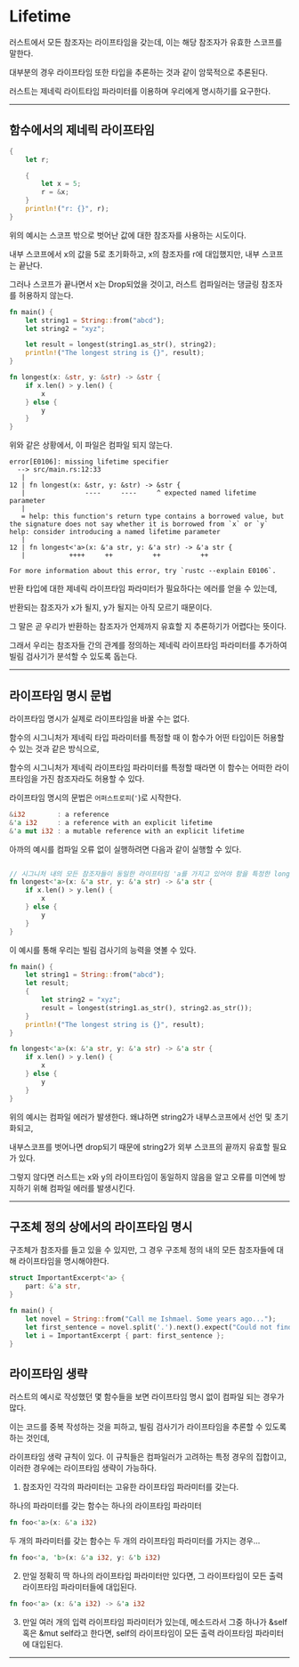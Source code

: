 # Lifetime

러스트에서 모든 참조자는 라이프타임을 갖는데, 이는 해당 참조자가 유효한 스코프를 말한다.

대부분의 경우 라이프타임 또한 타입을 추론하는 것과 같이 암묵적으로 추론된다.

러스트는 제네릭 라이트타임 파라미터를 이용하며 우리에게 명시하기를 요구한다.

---

## 함수에서의 제네릭 라이프타임

```rust
{
    let r;

    {
        let x = 5;
        r = &x;
    }
    println!("r: {}", r);
}
```

위의 예시는 스코프 밖으로 벗어난 값에 대한 참조자를 사용하는 시도이다.

내부 스코프에서 x의 값을 5로 초기화하고, x의 참조자를 r에 대입했지만, 내부 스코프는 끝난다.

그러나 스코프가 끝나면서 x는 Drop되었을 것이고, 러스트 컴파일러는 댕글링 참조자를 허용하지 않는다.

```rust
fn main() {
    let string1 = String::from("abcd");
    let string2 = "xyz";

    let result = longest(string1.as_str(), string2);
    println!("The longest string is {}", result);
}

fn longest(x: &str, y: &str) -> &str {
    if x.len() > y.len() {
        x
    } else {
        y
    }
}
```

위와 같은 상황에서, 이 파일은 컴파일 되지 않는다.

```Shell
error[E0106]: missing lifetime specifier
  --> src/main.rs:12:33
   |
12 | fn longest(x: &str, y: &str) -> &str {
   |               ----     ----     ^ expected named lifetime parameter
   |
   = help: this function's return type contains a borrowed value, but the signature does not say whether it is borrowed from `x` or `y`
help: consider introducing a named lifetime parameter
   |
12 | fn longest<'a>(x: &'a str, y: &'a str) -> &'a str {
   |           ++++     ++          ++          ++

For more information about this error, try `rustc --explain E0106`.
```

반환 타입에 대한 제네릭 라이프타임 파라미터가 필요하다는 에러를 얻을 수 있는데,

반환되는 참조자가 x가 될지, y가 될지는 아직 모르기 때문이다.

그 말은 곧 우리가 반환하는 참조자가 언제까지 유효할 지 추론하기가 어렵다는 뜻이다.

그래서 우리는 참조자들 간의 관계를 정의하는 제네릭 라이프타임 파라미터를 추가하여 빌림 검사기가 분석할 수 있도록 돕는다.

---

## 라이프타임 명시 문법

라이프타임 명시가 실제로 라이프타임을 바꿀 수는 없다.

함수의 시그니처가 제네릭 타입 파라미터를 특정할 때 이 함수가 어떤 타입이든 허용할 수 있는 것과 같은 방식으로,

함수의 시그니처가 제네릭 라이프타임 파라미터를 특정할 때라면 이 함수는 어떠한 라이프타임을 가진 참조자라도 허용할 수 있다.

라이프타임 명시의 문법은 `어퍼스트로피`(`'`)로 시작한다.

```rust
&i32        : a reference
&'a i32     : a reference with an explicit lifetime
&'a mut i32 : a mutable reference with an explicit lifetime
```

아까의 예시를 컴파일 오류 없이 실행하려면 다음과 같이 실행할 수 있다.

```rust

// 시그니처 내의 모든 참조자들이 동일한 라이프타임 'a를 가지고 있어야 함을 특정한 longest 함수...
fn longest<'a>(x: &'a str, y: &'a str) -> &'a str {
    if x.len() > y.len() {
        x
    } else {
        y
    }
}
```

이 예시를 통해 우리는 빌림 검사기의 능력을 엿볼 수 있다.

```rust
fn main() {
    let string1 = String::from("abcd");
    let result;
    {
        let string2 = "xyz";
        result = longest(string1.as_str(), string2.as_str());
    }
    println!("The longest string is {}", result);
}

fn longest<'a>(x: &'a str, y: &'a str) -> &'a str {
    if x.len() > y.len() {
        x
    } else {
        y
    }
}
```

위의 예시는 컴파일 에러가 발생한다. 왜냐하면 string2가 내부스코프에서 선언 및 초기화되고,

내부스코프를 벗어나면 drop되기 때문에 string2가 외부 스코프의 끝까지 유효할 필요가 있다.

그렇지 않다면 러스트는 x와 y의 라이프타임이 동일하지 않음을 알고 오류를 미연에 방지하기 위해 컴파일 에러를 발생시킨다.

---

## 구조체 정의 상에서의 라이프타임 명시

구조체가 참조자를 들고 있을 수 있지만, 그 경우 구조체 정의 내의 모든 참조자들에 대해 라이프타임을 명시해야한다.

```rust
struct ImportantExcerpt<'a> {
    part: &'a str,
}

fn main() {
    let novel = String::from("Call me Ishmael. Some years ago...");
    let first_sentence = novel.split('.').next().expect("Could not find '.'");
    let i = ImportantExcerpt { part: first_sentence };
}
```

## 라이프타임 생략

러스트의 예시로 작성했던 몇 함수들을 보면 라이프타임 명시 없이 컴파일 되는 경우가 많다.

이는 코드를 중복 작성하는 것을 피하고, 빌림 검사기가 라이프타임을 추론할 수 있도록 하는 것인데,

라이프타임 생략 규칙이 있다. 이 규칙들은 컴파일러가 고려하는 특정 경우의 집합이고, 이러한 경우에는 라이프타임 생략이 가능하다.

1. 참조자인 각각의 파라미터는 고유한 라이프타임 파라미터를 갖는다. 

하나의 파라미터를 갖는 함수는 하나의 라이프타임 파라미터

```rust
fn foo<'a>(x: &'a i32)
```

두 개의 파라미터를 갖는 함수는 두 개의 라이프타임 파라미터를 가지는 경우...

```rust
fn foo<'a, 'b>(x: &'a i32, y: &'b i32)
```

2. 만일 정확히 딱 하나의 라이프타임 파라미터만 있다면, 그 라이프타임이 모든 출력 라이프타임 파라미터들에 대입된다. 

```rust
fn foo<'a> (x: &'a i32) -> &'a i32
```

3. 만일 여러 개의 입력 라이프타임 파라미터가 있는데, 메소드라서 그중 하나가 &self 혹은 &mut self라고 한다면, 
    self의 라이프타임이 모든 출력 라이프타임 파라미터에 대입된다.

---

